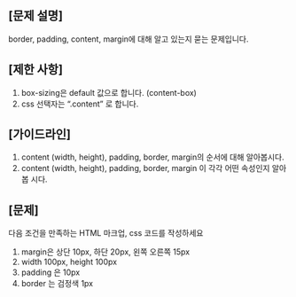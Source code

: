 ## [문제 설명] 
border, padding, content, margin에 대해 알고 있는지 묻는 문제입니다. 


## [제한 사항] 
1. box-sizing은 default 값으로 합니다. (content-box) 
2. css 선택자는 “.content” 로 합니다.


## [가이드라인] 
1. content (width, height), padding, border, margin의 순서에 대해 알아봅시다. 
2. content (width, height), padding, border, margin 이 각각 어떤 속성인지 알아봅 시다. 


## [문제]  
다음 조건을 만족하는 HTML 마크업, css 코드를 작성하세요 
1. margin은 상단 10px, 하단 20px, 왼쪽 오른쪽 15px 
2. width 100px, height 100px 
3. padding 은 10px 
4. border 는 검정색 1px
